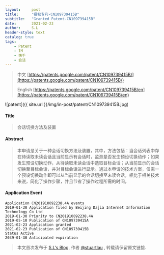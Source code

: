 ```yaml
---
layout:     post
title:      "授权专利-CN109739415B"
subtitle:   "Granted Patent-CN109739415B"
date:       2021-02-23
author:     S.L
header-style: text
catalog: true
tags:
    - Patent
    - IM
    - 快手
    - 会话
---
```

> 中文 [https://patents.google.com/patent/CN109739415B/](https://patents.google.com/patent/CN109739415B/)
>
> English [https://patents.google.com/patent/CN109739415B/en](https://patents.google.com/patent/CN109739415B/en)

![patent]({{ site.url }}/img/in-post/patent/CN109739415B.jpg)
#### Title
> 会话切换方法及装置












#### Abstract
> 本申请是关于一种会话切换方法及装置，其中，方法包括：当会话列表中存在待读取未读会话且当前显示有会话时，监测是否发生预设切换动作；如果发生预设切换动作，从待读取未读会话中选取目标会话；从当前显示的会话切换至目标会话，并对目标会话进行显示。通过本申请的技术方案，仅需一个预设切换动作即可以从当前显示的会话切换至未读会话，相比于相关技术来说，简化了操作步骤，并且节省了操作过程所需的时间。












#### Application Event
```
Application CN201910092238.4A events 
2019-01-30 Application filed by Beijing Dajia Internet Information Technology Co Ltd
2019-01-30 Priority to CN201910092238.4A
2019-05-10 Publication of CN109739415A
2021-02-23 Application granted
2021-02-23 Publication of CN109739415B
Status Active
2039-01-30 Anticipated expiration
```
> 本文首次发布于 [S.L's Blog](https://liushuo.me), 作者 [@stuartlau](http://github.com/stuartlau) ,
转载请保留原文链接.
